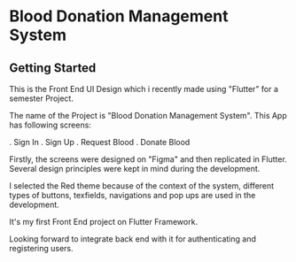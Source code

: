 # Blood Donation Management System

## Getting Started

This is the Front End UI Design which i recently made using "Flutter" for a semester Project.

The name of the Project is "Blood Donation Management System". This App has following screens:

. Sign In
. Sign Up
. Request Blood
. Donate Blood

Firstly, the screens were designed on "Figma" and then replicated in Flutter. Several design principles were kept in mind during the development.

I selected the Red theme because of the context of the system, different types of buttons, texfields, navigations and pop ups are used in the development.

It's my first Front End project on Flutter Framework.

Looking forward to integrate back end with it for authenticating and registering users.
